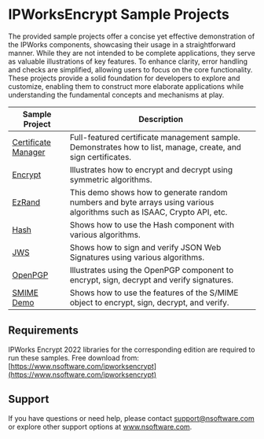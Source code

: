 # IPWorksEncrypt Sample Projects
The provided sample projects offer a concise yet effective demonstration of the IPWorks components, showcasing their usage in a straightforward manner. While they are not intended to be complete applications, they serve as valuable illustrations of key features. To enhance clarity, error handling and checks are simplified, allowing users to focus on the core functionality. These projects provide a solid foundation for developers to explore and customize, enabling them to construct more elaborate applications while understanding the fundamental concepts and mechanisms at play.

| Sample Project | Description |
| --- | --- |
| [Certificate Manager](./Certificate%20Manager) | Full-featured certificate management sample.  Demonstrates how to list, manage, create, and sign certificates. |
| [Encrypt](./Encrypt) | Illustrates how to encrypt and decrypt using symmetric algorithms. |
| [EzRand](./EzRand) | This demo shows how to generate random numbers and byte arrays using various algorithms such as ISAAC, Crypto API, etc. |
| [Hash](./Hash) | Shows how to use the Hash component with various algorithms. |
| [JWS](./JWS) | Shows how to sign and verify JSON Web Signatures using various algorithms. |
| [OpenPGP](./OpenPGP) | Illustrates using the OpenPGP component to encrypt, sign, decrypt and verify signatures. |
| [SMIME Demo](./SMIME%20Demo) | Shows how to use the features of the S/MIME object to encrypt, sign, decrypt, and verify. |

## Requirements
IPWorks Encrypt 2022 libraries for the corresponding edition are required to run these samples.  Free download from: [https://www.nsoftware.com/ipworksencrypt](https://www.nsoftware.com/ipworksencrypt)

## Support
If you have questions or need help, please contact support@nsoftware.com or explore other support options 
at www.nsoftware.com.

